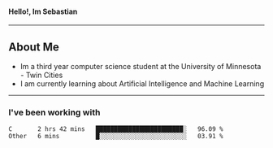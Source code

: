 #### Hello!, Im Sebastian


---
## About Me
- Im a third year computer science student at the University of Minnesota - Twin Cities
- I am currently learning about Artificial Intelligence and Machine Learning

---

### I've been working with
<!--START_SECTION:waka-->

```text
C       2 hrs 42 mins   ████████████████████████░   96.09 %
Other   6 mins          █░░░░░░░░░░░░░░░░░░░░░░░░   03.91 %
```

<!--END_SECTION:waka-->


